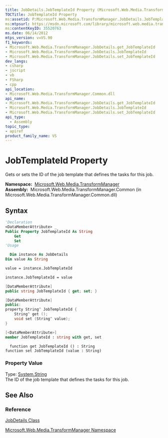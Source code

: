 ```yaml
---
title: JobDetails.JobTemplateId Property (Microsoft.Web.Media.TransformManager)
TOCTitle: JobTemplateId Property
ms:assetid: P:Microsoft.Web.Media.TransformManager.JobDetails.JobTemplateId
ms:mtpsurl: https://msdn.microsoft.com/library/microsoft.web.media.transformmanager.jobdetails.jobtemplateid(v=VS.90)
ms:contentKeyID: 35520763
ms.date: 06/14/2012
mtps_version: v=VS.90
f1_keywords:
- Microsoft.Web.Media.TransformManager.JobDetails.get_JobTemplateId
- Microsoft.Web.Media.TransformManager.JobDetails.JobTemplateId
- Microsoft.Web.Media.TransformManager.JobDetails.set_JobTemplateId
dev_langs:
- csharp
- jscript
- vb
- FSharp
- cpp
api_location:
- Microsoft.Web.Media.TransformManager.Common.dll
api_name:
- Microsoft.Web.Media.TransformManager.JobDetails.get_JobTemplateId
- Microsoft.Web.Media.TransformManager.JobDetails.JobTemplateId
- Microsoft.Web.Media.TransformManager.JobDetails.set_JobTemplateId
api_type:
  - Assembly
topic_type:
- apiref
product_family_name: VS
---
```


# JobTemplateId Property

Gets or sets the ID of the job template that defines the tasks for this job.

**Namespace:**  [Microsoft.Web.Media.TransformManager](microsoft-web-media-transformmanager-namespace.md)  
**Assembly:**  Microsoft.Web.Media.TransformManager.Common (in Microsoft.Web.Media.TransformManager.Common.dll)

## Syntax

```vb
'Declaration
<DataMemberAttribute> _
Public Property JobTemplateId As String
    Get
    Set
'Usage

  Dim instance As JobDetails
Dim value As String

value = instance.JobTemplateId

instance.JobTemplateId = value
```

```csharp
[DataMemberAttribute]
public string JobTemplateId { get; set; }
```

```cpp
[DataMemberAttribute]
public:
property String^ JobTemplateId {
    String^ get ();
    void set (String^ value);
}
```

``` fsharp
[<DataMemberAttribute>]
member JobTemplateId : string with get, set
```

```jscript
  function get JobTemplateId () : String
function set JobTemplateId (value : String)
```

### Property Value

Type: [System.String](https://msdn.microsoft.com/library/s1wwdcbf)  
The ID of the job template that defines the tasks for this job.  

## See Also

### Reference

[JobDetails Class](jobdetails-class-microsoft-web-media-transformmanager.md)

[Microsoft.Web.Media.TransformManager Namespace](microsoft-web-media-transformmanager-namespace.md)

